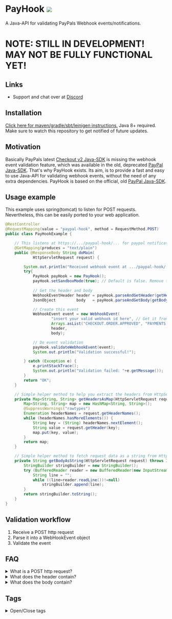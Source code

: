 # PayHook [![](https://jitpack.io/v/Osiris-Team/PayHook.svg)](https://jitpack.io/#Osiris-Team/PayHook)
A Java-API for validating PayPals Webhook events/notifications.
# NOTE: STILL IN DEVELOPMENT! MAY NOT BE FULLY FUNCTIONAL YET!
## Links
 - Support and chat over at [Discord](https://discord.com/invite/GGNmtCC)
## Installation
[Click here for maven/gradle/sbt/leinigen instructions.](https://jitpack.io/#Osiris-Team/PayHook/LATEST)
Java 8+ required.
Make sure to watch this repository to get notified of future updates.
## Motivation
Basically PayPals latest [Checkout v2 Java-SDK](https://github.com/paypal/Checkout-Java-SDK)
is missing the webhook event validation feature, which was available in the old, deprecated
[PayPal Java-SDK](https://github.com/paypal/PayPal-Java-SDK).
That's why PayHook exists. Its aim, is to provide a fast and easy to use Java-API for validating
webhook events, without the need of any extra dependencies.
PayHook is based on the official, old [PayPal Java-SDK](https://github.com/paypal/PayPal-Java-SDK).
## Usage example
This example uses spring(tomcat) to listen for POST requests. 
Nevertheless, this can be easily ported to your web application.
```java
@RestController
@RequestMapping(value = "paypal-hook", method = RequestMethod.POST)
public class PayHookExample {

    // This listens at https://.../paypal-hook/... for paypal notification messages and returns a text as response.
    @GetMapping(produces = "text/plain")
    public @ResponseBody String doMain(
            HttpServletRequest request) {

        System.out.println("Received webhook event at .../paypal-hook/...");
        try{
            PayHook payHook = new PayHook();
            payHook.setSandboxMode(true); // Default is false. Remove this in production.
            
            // Get the header and body
            WebhookEventHeader header = payHook.parseAndGetHeader(getHeadersAsMap(request));
            JsonObject         body   = payHook.parseAndGetBody(getBodyAsString(request));

            // Create this event
            WebhookEvent event = new WebhookEvent(
                    "insert your valid webhook id here", // Get it from here: https://developer.paypal.com/developer/applications/
                    Arrays.asList("CHECKOUT.ORDER.APPROVED", "PAYMENTS.PAYMENT.CREATED"), // Insert your valid event types/names here. Full list of all event types/names here: https://developer.paypal.com/docs/api-basics/notifications/webhooks/event-names
                    header,
                    body);

            // Do event validation
            payHook.validateWebhookEvent(event); 
            System.out.println("Validation successful!");

        } catch (Exception e) {
            e.printStackTrace();
            System.out.println("Validation failed: "+e.getMessage());
        }
        return "OK";
    }

    // Simple helper method to help you extract the headers from HttpServletRequest object.
    private Map<String, String> getHeadersAsMap(HttpServletRequest request) {
        Map<String, String> map = new HashMap<String, String>();
        @SuppressWarnings("rawtypes")
        Enumeration headerNames = request.getHeaderNames();
        while (headerNames.hasMoreElements()) {
            String key = (String) headerNames.nextElement();
            String value = request.getHeader(key);
            map.put(key, value);
        }
        return map;
    }

    // Simple helper method to fetch request data as a string from HttpServletRequest object.
    private String getBodyAsString(HttpServletRequest request) throws IOException {
        StringBuilder stringBuilder = new StringBuilder();
        try (BufferedReader reader = new BufferedReader(new InputStreamReader(request.getInputStream()))){
            String line = "";
            while ((line=reader.readLine())!=null)
                stringBuilder.append(line);
        }
        return stringBuilder.toString();
    }
}
```
## Validation workflow
1. Receive a POST http request
2. Parse it into a WebHookEvent object
3. Validate the event
## FAQ
<div>
<details>
  <summary>What is a POST http request?</summary>
Every request has a header and a body.
By design, the POST request method requests that a web server accepts the data enclosed in the body of the request message, most likely for storing it.
</details>
<details>
  <summary>What does the header contain?</summary>
In our case it contains: content-length, paypal-transmission-sig,
paypal-cert-url, paypal-auth-algo, correlation-id,
paypal-transmission-id, client_pid,
accept, cal_poolstack, paypal-transmission-time, paypal-auth-version,
host, content-type and finally the user-agent.
</details>
<details>
  <summary>What does the body contain?</summary>
The body is a json string with a bunch of event specific data.
For more details see the paypal docs: <a href="https://developer.paypal.com/docs/api-basics/notifications/webhooks/notification-messages/">webhooks/notification-messages</a>
</details>
</div>

## Tags
<div>
<details>
  <summary>Open/Close tags</summary>
Tags are used to make this repository easier to find for others. <br>
paypal validate webhook java
paypal java webhook example
paypal webhook
webhook paypal
paypal java webhooks
paypal java webhook example
paypal webhook
java paypal integration
java paypal api
paypal validate webhook java
paypal java webhooks
paypal java webhook example
paypal webhook
java paypal integration
java paypal api
paypal validate webhook java
paypal webhook events
paypal webhooks tutorial
paypal webhook listener example
paypal webhook simulator
paypal webhook id
paypal webhook api
paypal webhook listener
paypal webhook localhost
paypal webhook authentication
paypal add webhook
paypal api webhook event
paypal webhook ip address
paypal billing agreement webhook
what is a paypal webhooks
webhook paypal
paypal button webhook
paypal smart button webhook
paypal webhook c#
paypal webhook custom field
paypal webhook certificate
paypal create webhook
paypal checkout webhook
paypal configure webhooks
paypal.com webhooks
paypal webhook payment.sale.completed
paypal webhook delay
paypal webhook documentation
paypal webhook discord
paypal donation webhook
paypal dispute webhook
webhook data paypal
paypal webhook example
paypal webhook event types
paypal webhook example php
paypal webhook endpoint
paypal webhook einrichten
paypal webhook example c#
paypal webhook events pending
paypal webhook for recurring payment
paypal webhook format
paypal webhook get
paypal api get webhook
paypal handle webhooks
paypal webhook ip
paypal webhook ipn
paypal webhook implementation
paypal webhook vs ipn
paypal webhooks interface
paypal payouts webhook id
paypal webhook java
paypal validate webhook java
paypal webhook node js
paypal java webhook example
paypal webhook listener php example
paypal webhook listener example c#
paypal webhook listener example nodejs
paypal webhook listener php
paypal webhooks laravel
paypal manage webhooks
paypal webhook not working
paypal webhook nodejs
paypal webhook .net
paypal webhook notifications not working
paypal webhook simulator not working
paypal sandbox webhook not working
paypal webhook event names
paypal ipn or webhook
paypal webhook php
paypal webhook python
paypal webhook pending
paypal webhook payload
paypal webhook port
paypal payment webhook
paypal plus webhook
paypal webhook url
paypal webhook retry
paypal webhook response
paypal webhook reference id
paypal webhook refund
paypal webhook recurring payment
paypal send webhook
paypal subscription renew webhook
paypal webhooks
paypal webhooks simulator
paypal webhooks example
paypal webhooks php
paypal webhooks localhost
paypal webhooks vs ipn
paypal webhook tutorial
paypal webhook test
paypal not a valid webhook url
paypal webhook verification
paypal webhook validation
paypal webhook validate
paypal webhook verify signature
paypal webhook validation php
woocommerce paypal webhook
magento 2 paypal webhook
shopware 6 paypal webhook
</details>
</div>
